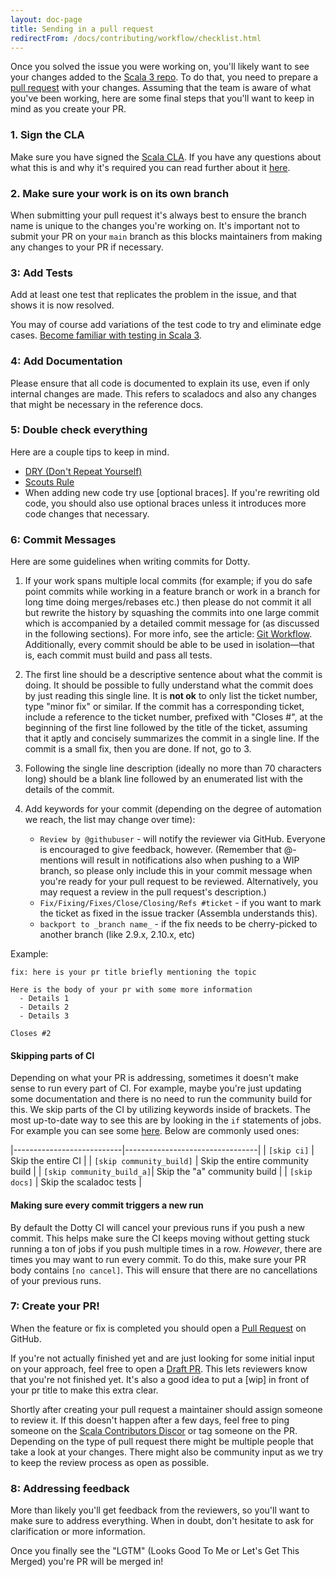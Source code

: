 ```yaml
---
layout: doc-page
title: Sending in a pull request
redirectFrom: /docs/contributing/workflow/checklist.html
---
```


Once you solved the issue you were working on, you'll likely want to see your
changes added to the [Scala 3 repo][lampepfl/dotty]. To do that, you need to
prepare a [pull request][pull-request] with your changes. Assuming that the team
is aware of what you've been working, here are some final steps that you'll want
to keep in mind as you create your PR.

### 1. Sign the CLA

Make sure you have signed the [Scala CLA][cla]. If you have any questions about
what this is and why it's required you can read further about it [here][cla].

### 2. Make sure your work is on its own branch

When submitting your pull request it's always best to ensure the branch name is
unique to the changes you're working on. It's important not to submit your PR on
your `main` branch as this blocks maintainers from making any changes to your PR
if necessary.

### 3: Add Tests

Add at least one test that replicates the problem in the issue, and that shows it is now resolved.

You may of course add variations of the test code to try and eliminate edge cases.
[Become familiar with testing in Scala 3](./testing.md).

### 4: Add Documentation

Please ensure that all code is documented to explain its use, even if only internal
changes are made. This refers to scaladocs and also any changes that might be
necessary in the reference docs.

### 5: Double check everything

Here are a couple tips to keep in mind.

- [DRY (Don't Repeat Yourself)][dry]
- [Scouts Rule][scouts]
- When adding new code try use [optional braces]. If you're rewriting old code,
  you should also use optional braces unless it introduces more code changes
  that necessary.

### 6: Commit Messages

Here are some guidelines when writing commits for Dotty.

1. If your work spans multiple local commits (for example; if you do safe point
   commits while working in a feature branch or work in a branch for long time
   doing merges/rebases etc.) then please do not commit it all but rewrite the
   history by squashing the commits into one large commit which is accompanied
   by a detailed commit message for (as discussed in the following sections).
   For more info, see the article: [Git Workflow][git-workflow]. Additionally,
   every commit should be able to be used in isolation—that is, each commit must
   build and pass all tests.

2. The first line should be a descriptive sentence about what the commit is
   doing. It should be possible to fully understand what the commit does by just
   reading this single line. It is **not ok** to only list the ticket number,
   type "minor fix" or similar. If the commit has a corresponding ticket,
   include a reference to the ticket number, prefixed with "Closes #", at the
   beginning of the first line followed by the title of the ticket, assuming
   that it aptly and concisely summarizes the commit in a single line. If the
   commit is a small fix, then you are done. If not, go to 3.

3. Following the single line description (ideally no more than 70 characters
   long) should be a blank line followed by an enumerated list with the details
   of the commit.

4. Add keywords for your commit (depending on the degree of automation we reach,
   the list may change over time):
    * ``Review by @githubuser`` - will notify the reviewer via GitHub. Everyone
      is encouraged to give feedback, however. (Remember that @-mentions will
      result in notifications also when pushing to a WIP branch, so please only
      include this in your commit message when you're ready for your pull
      request to be reviewed. Alternatively, you may request a review in the
      pull request's description.)
    * ``Fix/Fixing/Fixes/Close/Closing/Refs #ticket`` - if you want to mark the
      ticket as fixed in the issue tracker (Assembla understands this).
    * ``backport to _branch name_`` - if the fix needs to be cherry-picked to
      another branch (like 2.9.x, 2.10.x, etc)

Example:

```
fix: here is your pr title briefly mentioning the topic

Here is the body of your pr with some more information
  - Details 1
  - Details 2
  - Details 3

Closes #2
```

#### Skipping parts of CI

Depending on what your PR is addressing, sometimes it doesn't make sense to run
every part of CI. For example, maybe you're just updating some documentation and
there is no need to run the community build for this. We skip parts of the CI by
utilizing keywords inside of brackets. The most up-to-date way to see this are
by looking in the `if` statements of jobs. For example you can see some
[here](https://github.com/lampepfl/dotty/blob/5d2812a5937389f8a46f9e97ab9cbfbb3f298d87/.github/workflows/ci.yaml#L54-L64).
Below are commonly used ones:


|---------------------------|---------------------------------|
| `[skip ci]`               | Skip the entire CI              |
| `[skip community_build]`  | Skip the entire community build |
| `[skip community_build_a]`| Skip the "a" community build    |
| `[skip docs]`             | Skip the scaladoc tests         |

#### Making sure every commit triggers a new run

By default the Dotty CI will cancel your previous runs if you push a new commit.
This helps make sure the CI keeps moving without getting stuck running a ton of
jobs if you push multiple times in a row. _However_, there are times you may
want to run every commit. To do this, make sure your PR body contains `[no
cancel]`. This will ensure that there are no cancellations of your previous
runs.

### 7: Create your PR!

When the feature or fix is completed you should open a [Pull
Request](https://help.github.com/articles/using-pull-requests) on GitHub.

If you're not actually finished yet and are just looking for some initial input
on your approach, feel free to open a [Draft PR][draft]. This lets reviewers
know that you're not finished yet. It's also a good idea to put a [wip] in front
of your pr title to make this extra clear.

Shortly after creating your pull request a maintainer should assign someone to
review it. If this doesn't happen after a few days, feel free to ping someone on
the [Scala Contributors Discor][discord] or tag someone on the PR. Depending on
the type of pull request there might be multiple people that take a look at your
changes. There might also be community input as we try to keep the review
process as open as possible.

### 8: Addressing feedback

More than likely you'll get feedback from the reviewers, so you'll want to make
sure to address everything. When in doubt, don't hesitate to ask for
clarification or more information.

Once you finally see the "LGTM" (Looks Good To Me or Let's Get This Merged)
you're PR will be merged in!

[pull-request]: https://docs.github.com/en?query=pull+requests
[lampepfl/dotty]: https://github.com/lampepfl/dotty
[cla]: http://typesafe.com/contribute/cla/scala
[issues]: https://github.com/lampepfl/dotty/issues
[full-list]: https://github.com/lampepfl/dotty/blob/master/CONTRIBUTING.md
[discord]: https://discord.gg/TSmY9zkHar
[dry]: https://www.oreilly.com/library/view/97-things-every/9780596809515/ch30.html
[scouts]: https://www.oreilly.com/library/view/97-things-every/9780596809515/ch08.html
[optional-braces]: https://docs.scala-lang.org/scala3/reference/other-new-features/indentation.html
[draft]: https://docs.github.com/en/pull-requests/collaborating-with-pull-requests/proposing-changes-to-your-work-with-pull-requests/about-pull-requests#draft-pull-requests
[git-workflow]: http://sandofsky.com/blog/git-workflow.html
